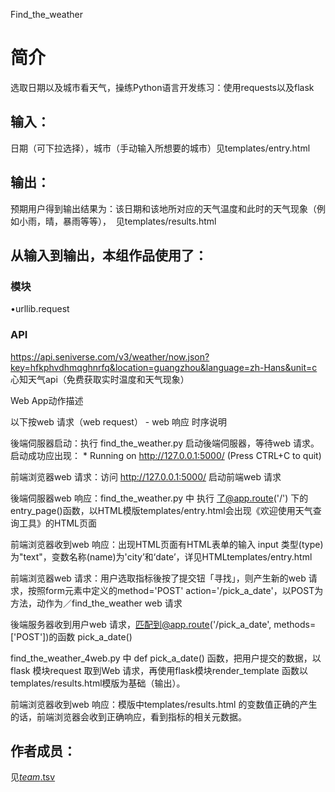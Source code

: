 Find_the_weather


		
# 简介 
选取日期以及城市看天气，操练Python语言开发练习：使用requests以及flask


	

## 输入：
日期（可下拉选择），城市（手动输入所想要的城市）见templates/entry.html
## 输出：
预期用户得到输出结果为：该日期和该地所对应的天气温度和此时的天气现象（例如小雨，晴，暴雨等等），  见templates/results.html
## 从输入到输出，本组作品使用了：
### 模块
•urllib.request
### API
https://api.seniverse.com/v3/weather/now.json?key=hfkphvdhmqghnrfq&location=guangzhou&language=zh-Hans&unit=c
心知天气api（免费获取实时温度和天气现象）

Web App动作描述

以下按web 请求（web request） - web 响应 时序说明

後端伺服器启动：执行 find_the_weather.py 启动後端伺服器，等待web 请求。启动成功应出现： * Running on http://127.0.0.1:5000/ (Press CTRL+C to quit)

前端浏览器web 请求：访问 http://127.0.0.1:5000/ 启动前端web 请求

後端伺服器web 响应：find_the_weather.py 中 执行 了@app.route('/') 下的 entry_page()函数，以HTML模版templates/entry.html会出现《欢迎使用天气查询工具》的HTML页面

前端浏览器收到web 响应：出现HTML页面有HTML表单的输入 input 类型(type) 为"text"，变数名称(name)为'city’和‘date’，详见HTMLtemplates/entry.html

前端浏览器web 请求：用户选取指标後按了提交钮「寻找」，则产生新的web 请求，按照form元素中定义的method='POST' action='/pick_a_date'，以POST为方法，动作为／find_the_weather web 请求

後端服务器收到用户web 请求，匹配到@app.route('/pick_a_date', methods=['POST'])的函数 pick_a_date()

find_the_weather_4web.py 中 def pick_a_date() 函数，把用户提交的数据，以flask 模块request	取到Web 请求，再使用flask模块render_template 函数以templates/results.html模版为基础（输出）。

前端浏览器收到web 响应：模版中templates/results.html 的变数值正确的产生的话，前端浏览器会收到正确响应，看到指标的相关元数据。



## 作者成员：
见[_team_.tsv](_team_/_team_.tsv)



